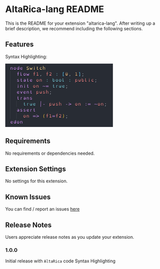 # AltaRica-lang README

This is the README for your extension "altarica-lang". After writing up a brief description, we recommend including the following sections.

## Features

Syntax Highlighting:

![Syntax Highlighting](images/syntaxHighlighting.png)

## Requirements

No requirements or dependencies needed.

## Extension Settings

No settings for this extension.

## Known Issues

You can find / report an issues [here](https://github.com/charles66820/altarica-vscode-extension/issues)

## Release Notes

Users appreciate release notes as you update your extension.

### 1.0.0

Initial release with `AltaRica` code Syntax Highlighting
